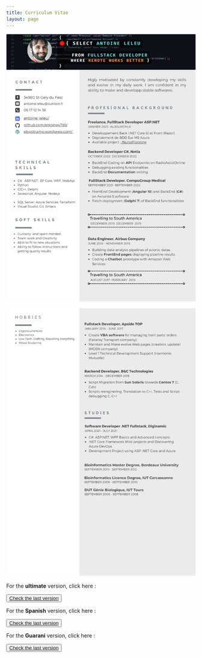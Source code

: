 ```yaml
---
title: Curriculum Vitae
layout: page
---
```


<!-- Google tag (gtag.js) -->
<script async src="https://www.googletagmanager.com/gtag/js?id=G-3QPQCBGLC6"></script>
<script>
  window.dataLayer = window.dataLayer || [];
  function gtag(){dataLayer.push(arguments);}
  gtag('js', new Date());

  gtag('config', 'G-3QPQCBGLC6');
</script>

![Page 1](assets/images/CV-ENG-1.svg)

![Page 2](assets/images/CV-ENG-2.svg)

<p>For the <b>ultimate</b> version, click here : </p><button type="button" class="btn btn-link"><a href="https://www.canva.com/design/DAFywI9ludk/IzyIpMFmXY7h_hrcKkCDRw/view?utm_content=DAFywI9ludk&utm_campaign=designshare&utm_medium=link&utm_source=editor" class="btn btn-info" role="button">Check the last version</a></button>

<p>For the <b>Spanish</b> version, click here : </p><button type="button" class="btn btn-link"><a href="https://www.canva.com/design/DAFywAduk8A/N28RldvxrNInA_eS2UFKRQ/view?utm_content=DAFywAduk8A&utm_campaign=designshare&utm_medium=link&utm_source=editor" class="btn btn-info" role="button">Check the last version</a></button>

<p>For the <b>Guarani</b> version, click here : </p><button type="button" class="btn btn-link"><a href="https://www.canva.com/design/DAFywJAQ5vM/xcLcDwuFvzK-n8eBMmcYjA/view?utm_content=DAFywJAQ5vM&utm_campaign=designshare&utm_medium=link&utm_source=editor" class="btn btn-info" role="button">Check the last version</a></button>